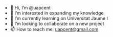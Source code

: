 - 👋 Hi, I’m @uapcent
- 👀 I’m interested in expanding my knowledge
- 🌱 I’m currently learning on Universitat Jaume I
- 💞️ I’m looking to collaborate on a new project 
- 📫 How to reach me: uapcent@gmail.com

<!---
uapcent/uapcent is a ✨ special ✨ repository because its `README.md` (this file) appears on your GitHub profile.
You can click the Preview link to take a look at your changes.
--->
